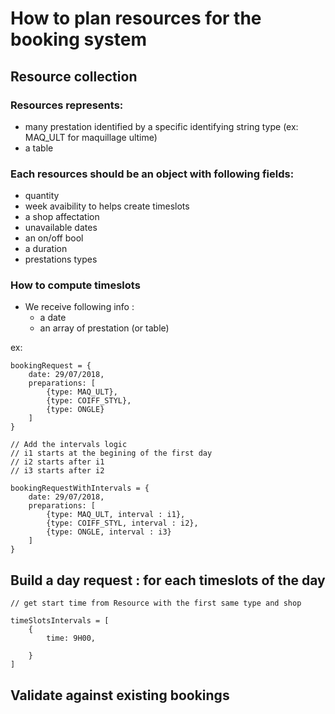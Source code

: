 # How to plan resources for the booking system

## Resource collection

### Resources represents:
* many prestation identified by a specific identifying string type (ex: MAQ_ULT for maquillage ultime)
* a table

### Each resources should be an object with following fields:
* quantity
* week avaibility to helps create timeslots
* a shop affectation
* unavailable dates
* an on/off bool
* a duration
* prestations types

### How to compute timeslots
* We receive following info :
  * a date
  * an array of prestation (or table)

ex:

```
bookingRequest = {
    date: 29/07/2018,
    preparations: [
        {type: MAQ_ULT},
        {type: COIFF_STYL},
        {type: ONGLE}
    ]
}

// Add the intervals logic
// i1 starts at the begining of the first day
// i2 starts after i1
// i3 starts after i2

bookingRequestWithIntervals = {
    date: 29/07/2018,
    preparations: [
        {type: MAQ_ULT, interval : i1},
        {type: COIFF_STYL, interval : i2},
        {type: ONGLE, interval : i3}
    ]
}
```

## Build a day request : for each timeslots of the day

```
// get start time from Resource with the first same type and shop

timeSlotsIntervals = [
    {
        time: 9H00,

    }
]
```

## Validate against existing bookings
